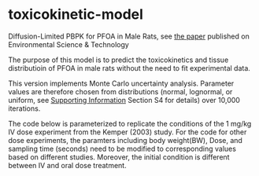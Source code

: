 # toxicokinetic-model

Diffusion-Limited PBPK for PFOA in Male Rats, see [the paper](https://pubs.acs.org/doi/abs/10.1021/acs.est.7b02602) published on Environmental Science & Technology


The purpose of this model is to predict the toxicokinetics and tissue
distributioin of PFOA in male rats without the need to fit experimental
data.

This version implements Monte Carlo uncertainty analysis. Parameter
values are therefore chosen from distributions (normal, lognormal,
or uniform, see [Supporting Information](https://pubs.acs.org/doi/suppl/10.1021/acs.est.7b02602) Section S4 for details) over 10,000 iterations.

The code below is parameterized to replicate the conditions of the 1 mg/kg
IV dose experiment from the Kemper (2003) study.
For the code for other dose experiments, the paramters including body
weight(BW), Dose, and sampling time (seconds) need to be modified to
corresponding values based on different studies. Moreover, the initial
condition is different between IV and oral dose treatment.
